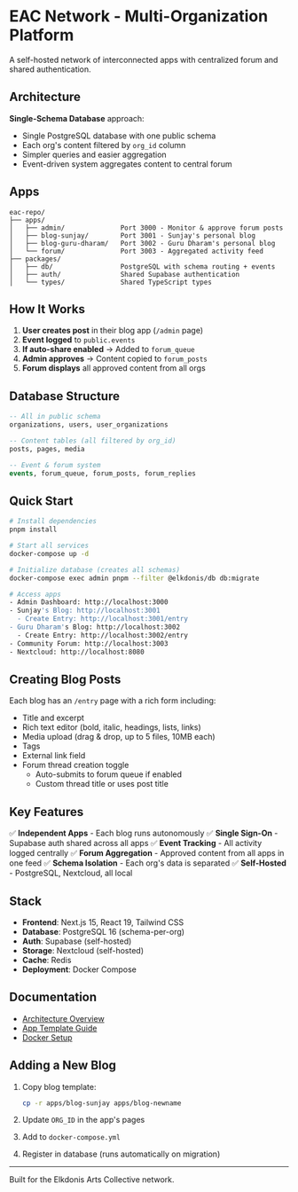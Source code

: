 # EAC Network - Multi-Organization Platform

A self-hosted network of interconnected apps with centralized forum and shared authentication.

## Architecture

**Single-Schema Database** approach:
- Single PostgreSQL database with one public schema
- Each org's content filtered by `org_id` column
- Simpler queries and easier aggregation
- Event-driven system aggregates content to central forum

## Apps

```
eac-repo/
├── apps/
│   ├── admin/              Port 3000 - Monitor & approve forum posts
│   ├── blog-sunjay/        Port 3001 - Sunjay's personal blog
│   ├── blog-guru-dharam/   Port 3002 - Guru Dharam's personal blog
│   └── forum/              Port 3003 - Aggregated activity feed
├── packages/
│   ├── db/                 PostgreSQL with schema routing + events
│   ├── auth/               Shared Supabase authentication
│   └── types/              Shared TypeScript types
```

## How It Works

1. **User creates post** in their blog app (`/admin` page)
2. **Event logged** to `public.events`
3. **If auto-share enabled** → Added to `forum_queue`
4. **Admin approves** → Content copied to `forum_posts`
5. **Forum displays** all approved content from all orgs

## Database Structure

```sql
-- All in public schema
organizations, users, user_organizations

-- Content tables (all filtered by org_id)
posts, pages, media

-- Event & forum system
events, forum_queue, forum_posts, forum_replies
```

## Quick Start

```bash
# Install dependencies
pnpm install

# Start all services
docker-compose up -d

# Initialize database (creates all schemas)
docker-compose exec admin pnpm --filter @elkdonis/db db:migrate

# Access apps
- Admin Dashboard: http://localhost:3000
- Sunjay's Blog: http://localhost:3001
  - Create Entry: http://localhost:3001/entry
- Guru Dharam's Blog: http://localhost:3002
  - Create Entry: http://localhost:3002/entry
- Community Forum: http://localhost:3003
- Nextcloud: http://localhost:8080
```

## Creating Blog Posts

Each blog has an `/entry` page with a rich form including:
- Title and excerpt
- Rich text editor (bold, italic, headings, lists, links)
- Media upload (drag & drop, up to 5 files, 10MB each)
- Tags
- External link field
- Forum thread creation toggle
  - Auto-submits to forum queue if enabled
  - Custom thread title or uses post title

## Key Features

✅ **Independent Apps** - Each blog runs autonomously
✅ **Single Sign-On** - Supabase auth shared across all apps
✅ **Event Tracking** - All activity logged centrally
✅ **Forum Aggregation** - Approved content from all apps in one feed
✅ **Schema Isolation** - Each org's data is separated
✅ **Self-Hosted** - PostgreSQL, Nextcloud, all local

## Stack

- **Frontend**: Next.js 15, React 19, Tailwind CSS
- **Database**: PostgreSQL 16 (schema-per-org)
- **Auth**: Supabase (self-hosted)
- **Storage**: Nextcloud (self-hosted)
- **Cache**: Redis
- **Deployment**: Docker Compose

## Documentation

- [Architecture Overview](./ARCHITECTURE_SIMPLE.md)
- [App Template Guide](./APP_TEMPLATE.md)
- [Docker Setup](./DOCKER_SETUP.md)

## Adding a New Blog

1. Copy blog template:
   ```bash
   cp -r apps/blog-sunjay apps/blog-newname
   ```

2. Update `ORG_ID` in the app's pages

3. Add to `docker-compose.yml`

4. Register in database (runs automatically on migration)

---

Built for the Elkdonis Arts Collective network.
